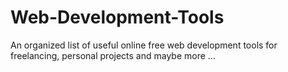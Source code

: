 # Web-Development-Tools
An organized list of useful online free web development tools for freelancing, personal projects and maybe more ...

